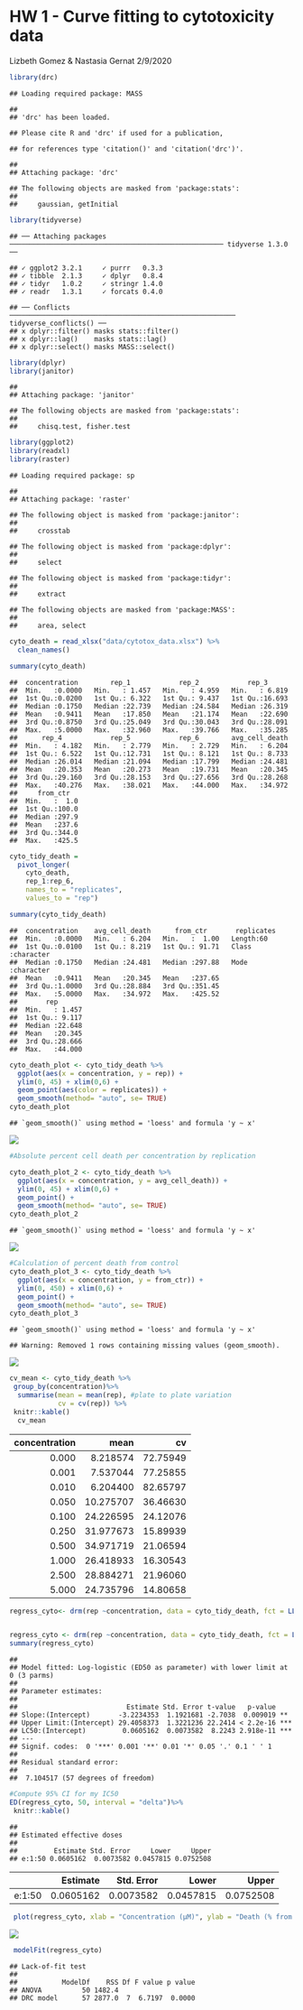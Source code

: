 HW 1 - Curve fitting to cytotoxicity data
================
Lizbeth Gomez & Nastasia Gernat
2/9/2020

``` r
library(drc) 
```

    ## Loading required package: MASS

    ## 
    ## 'drc' has been loaded.

    ## Please cite R and 'drc' if used for a publication,

    ## for references type 'citation()' and 'citation('drc')'.

    ## 
    ## Attaching package: 'drc'

    ## The following objects are masked from 'package:stats':
    ## 
    ##     gaussian, getInitial

``` r
library(tidyverse) 
```

    ## ── Attaching packages ───────────────────────────────────────────────────── tidyverse 1.3.0 ──

    ## ✓ ggplot2 3.2.1     ✓ purrr   0.3.3
    ## ✓ tibble  2.1.3     ✓ dplyr   0.8.4
    ## ✓ tidyr   1.0.2     ✓ stringr 1.4.0
    ## ✓ readr   1.3.1     ✓ forcats 0.4.0

    ## ── Conflicts ──────────────────────────────────────────────────────── tidyverse_conflicts() ──
    ## x dplyr::filter() masks stats::filter()
    ## x dplyr::lag()    masks stats::lag()
    ## x dplyr::select() masks MASS::select()

``` r
library(dplyr)
library(janitor) 
```

    ## 
    ## Attaching package: 'janitor'

    ## The following objects are masked from 'package:stats':
    ## 
    ##     chisq.test, fisher.test

``` r
library(ggplot2)
library(readxl)
library(raster) 
```

    ## Loading required package: sp

    ## 
    ## Attaching package: 'raster'

    ## The following object is masked from 'package:janitor':
    ## 
    ##     crosstab

    ## The following object is masked from 'package:dplyr':
    ## 
    ##     select

    ## The following object is masked from 'package:tidyr':
    ## 
    ##     extract

    ## The following objects are masked from 'package:MASS':
    ## 
    ##     area, select

``` r
cyto_death = read_xlsx("data/cytotox_data.xlsx") %>%
  clean_names() 

summary(cyto_death)
```

    ##  concentration        rep_1            rep_2            rep_3       
    ##  Min.   :0.0000   Min.   : 1.457   Min.   : 4.959   Min.   : 6.819  
    ##  1st Qu.:0.0200   1st Qu.: 6.322   1st Qu.: 9.437   1st Qu.:16.693  
    ##  Median :0.1750   Median :22.739   Median :24.584   Median :26.319  
    ##  Mean   :0.9411   Mean   :17.850   Mean   :21.174   Mean   :22.690  
    ##  3rd Qu.:0.8750   3rd Qu.:25.049   3rd Qu.:30.043   3rd Qu.:28.091  
    ##  Max.   :5.0000   Max.   :32.960   Max.   :39.766   Max.   :35.285  
    ##      rep_4            rep_5            rep_6        avg_cell_death  
    ##  Min.   : 4.182   Min.   : 2.779   Min.   : 2.729   Min.   : 6.204  
    ##  1st Qu.: 6.522   1st Qu.:12.731   1st Qu.: 8.121   1st Qu.: 8.733  
    ##  Median :26.014   Median :21.094   Median :17.799   Median :24.481  
    ##  Mean   :20.353   Mean   :20.273   Mean   :19.731   Mean   :20.345  
    ##  3rd Qu.:29.160   3rd Qu.:28.153   3rd Qu.:27.656   3rd Qu.:28.268  
    ##  Max.   :40.276   Max.   :38.021   Max.   :44.000   Max.   :34.972  
    ##     from_ctr    
    ##  Min.   :  1.0  
    ##  1st Qu.:100.0  
    ##  Median :297.9  
    ##  Mean   :237.6  
    ##  3rd Qu.:344.0  
    ##  Max.   :425.5

``` r
cyto_tidy_death = 
  pivot_longer(
    cyto_death, 
    rep_1:rep_6,
    names_to = "replicates", 
    values_to = "rep")

summary(cyto_tidy_death)
```

    ##  concentration    avg_cell_death      from_ctr       replicates       
    ##  Min.   :0.0000   Min.   : 6.204   Min.   :  1.00   Length:60         
    ##  1st Qu.:0.0100   1st Qu.: 8.219   1st Qu.: 91.71   Class :character  
    ##  Median :0.1750   Median :24.481   Median :297.88   Mode  :character  
    ##  Mean   :0.9411   Mean   :20.345   Mean   :237.65                     
    ##  3rd Qu.:1.0000   3rd Qu.:28.884   3rd Qu.:351.45                     
    ##  Max.   :5.0000   Max.   :34.972   Max.   :425.52                     
    ##       rep        
    ##  Min.   : 1.457  
    ##  1st Qu.: 9.117  
    ##  Median :22.648  
    ##  Mean   :20.345  
    ##  3rd Qu.:28.666  
    ##  Max.   :44.000

``` r
cyto_death_plot <- cyto_tidy_death %>% 
  ggplot(aes(x = concentration, y = rep)) +
  ylim(0, 45) + xlim(0,6) +
  geom_point(aes(color = replicates)) +
  geom_smooth(method= "auto", se= TRUE) 
cyto_death_plot
```

    ## `geom_smooth()` using method = 'loess' and formula 'y ~ x'

![](HW_1_files/figure-gfm/unnamed-chunk-2-1.png)<!-- -->

``` r
#Absolute percent cell death per concentration by replication

cyto_death_plot_2 <- cyto_tidy_death %>% 
  ggplot(aes(x = concentration, y = avg_cell_death)) +
  ylim(0, 45) + xlim(0,6) +
  geom_point() +
  geom_smooth(method= "auto", se= TRUE) 
cyto_death_plot_2
```

    ## `geom_smooth()` using method = 'loess' and formula 'y ~ x'

![](HW_1_files/figure-gfm/unnamed-chunk-2-2.png)<!-- -->

``` r
#Calculation of percent death from control
cyto_death_plot_3 <- cyto_tidy_death %>% 
  ggplot(aes(x = concentration, y = from_ctr)) +
  ylim(0, 450) + xlim(0,6) +
  geom_point() +
  geom_smooth(method= "auto", se= TRUE) 
cyto_death_plot_3
```

    ## `geom_smooth()` using method = 'loess' and formula 'y ~ x'

    ## Warning: Removed 1 rows containing missing values (geom_smooth).

![](HW_1_files/figure-gfm/unnamed-chunk-2-3.png)<!-- -->

``` r
cv_mean <- cyto_tidy_death %>%
 group_by(concentration)%>%
  summarise(mean = mean(rep), #plate to plate variation
            cv = cv(rep)) %>%
 knitr::kable()
  cv_mean
```

| concentration |      mean |       cv |
| ------------: | --------: | -------: |
|         0.000 |  8.218574 | 72.75949 |
|         0.001 |  7.537044 | 77.25855 |
|         0.010 |  6.204400 | 82.65797 |
|         0.050 | 10.275707 | 36.46630 |
|         0.100 | 24.226595 | 24.12076 |
|         0.250 | 31.977673 | 15.89939 |
|         0.500 | 34.971719 | 21.06594 |
|         1.000 | 26.418933 | 16.30543 |
|         2.500 | 28.884271 | 21.96060 |
|         5.000 | 24.735796 | 14.80658 |

``` r
regress_cyto<- drm(rep ~concentration, data = cyto_tidy_death, fct = LL.4())


regress_cyto <- drm(rep ~concentration, data = cyto_tidy_death, fct = LL.3(names = c("Slope", "Upper Limit", "LC50" )))
summary(regress_cyto)
```

    ## 
    ## Model fitted: Log-logistic (ED50 as parameter) with lower limit at 0 (3 parms)
    ## 
    ## Parameter estimates:
    ## 
    ##                           Estimate Std. Error t-value   p-value    
    ## Slope:(Intercept)       -3.2234353  1.1921681 -2.7038  0.009019 ** 
    ## Upper Limit:(Intercept) 29.4058373  1.3221236 22.2414 < 2.2e-16 ***
    ## LC50:(Intercept)         0.0605162  0.0073582  8.2243 2.918e-11 ***
    ## ---
    ## Signif. codes:  0 '***' 0.001 '**' 0.01 '*' 0.05 '.' 0.1 ' ' 1
    ## 
    ## Residual standard error:
    ## 
    ##  7.104517 (57 degrees of freedom)

``` r
#Compute 95% CI for my IC50
ED(regress_cyto, 50, interval = "delta")%>%
 knitr::kable()
```

    ## 
    ## Estimated effective doses
    ## 
    ##         Estimate Std. Error     Lower     Upper
    ## e:1:50 0.0605162  0.0073582 0.0457815 0.0752508

|        |  Estimate | Std. Error |     Lower |     Upper |
| ------ | --------: | ---------: | --------: | --------: |
| e:1:50 | 0.0605162 |  0.0073582 | 0.0457815 | 0.0752508 |

``` r
 plot(regress_cyto, xlab = "Concentration (μM)", ylab = "Death (% from control)", col = "red", main = "Dose Response Curve for Rotenone")
```

![](HW_1_files/figure-gfm/unnamed-chunk-5-1.png)<!-- -->

``` r
 modelFit(regress_cyto)
```

    ## Lack-of-fit test
    ## 
    ##           ModelDf    RSS Df F value p value
    ## ANOVA          50 1482.4                   
    ## DRC model      57 2877.0  7  6.7197  0.0000
